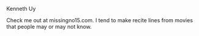 Kenneth Uy

Check me out at missingno15.com.
I tend to make recite lines from movies that people may or may not know.

